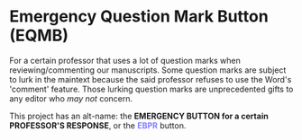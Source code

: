 Emergency Question Mark Button (EQMB)
=====================================

For a certain professor that uses a lot of question marks when reviewing/commenting our manuscripts.
Some question marks are subject to lurk in the maintext because the said professor refuses to use the Word's 'comment' feature. Those lurking question marks are unprecedented gifts to any editor who *may not* concern.

This project has an alt-name: the <b>EMERGENCY BUTTON for a certain PROFESSOR'S RESPONSE</b>, or the <b><font color="#8080ff">EBPR</font></b> button.